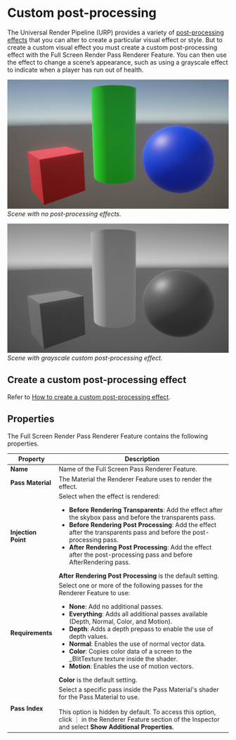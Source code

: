 # Custom post-processing

The Universal Render Pipeline (URP) provides a variety of [post-processing effects](https://docs.unity3d.com/Packages/com.unity.render-pipelines.universal@15.0/manual/integration-with-post-processing.html) that you can alter to create a particular visual effect or style. But to create a custom visual effect you must create a custom post-processing effect with the Full Screen Render Pass Renderer Feature. You can then use the effect to change a scene’s appearance, such as using a grayscale effect to indicate when a player has run out of health.

![Scene with no post-processing effects.](../Images/post-proc/custom-effect/no-custom-effect.png)
<br/>*Scene with no post-processing effects.*

![Scene with grayscale custom post-processing effect.](../Images/post-proc/custom-effect/grayscale-custom-effect.png)
<br/>*Scene with grayscale custom post-processing effect.*

## Create a custom post-processing effect

Refer to [How to create a custom post-processing effect](post-processing-custom-effect-zero-code.md).

## Properties

The Full Screen Render Pass Renderer Feature contains the following properties.

| Property | Description |
| -------- | ----------- |
| **Name** | Name of the Full Screen Pass Renderer Feature. |
| **Pass Material** | The Material the Renderer Feature uses to render the effect. |
| **Injection Point** | Select when the effect is rendered:<ul><li>**Before Rendering Transparents**: Add the effect after the skybox pass and before the transparents pass.</li><li>**Before Rendering Post Processing**: Add the effect after the transparents pass and before the post-processing pass.</li><li>**After Rendering Post Processing**: Add the effect after the post-processing pass and before AfterRendering pass.</li></ul>**After Rendering Post Processing** is the default setting. |
| **Requirements** | Select one or more of the following passes for the Renderer Feature to use:<ul><li>**None**: Add no additional passes.</li><li>**Everything**: Adds all additional passes available (Depth, Normal, Color, and Motion).</li><li>**Depth**: Adds a depth prepass to enable the use of depth values.</li><li>**Normal**: Enables the use of normal vector data.</li><li>**Color**: Copies color data of a screen to the _BlitTexture texture inside the shader.</li><li>**Motion**: Enables the use of motion vectors.</li></ul>**Color** is the default setting. |
| **Pass Index** | Select a specific pass inside the Pass Material's shader for the Pass Material to use.<br/><br/>This option is hidden by default. To access this option, click &#8942; in the Renderer Feature section of the Inspector and select **Show Additional Properties**. |
